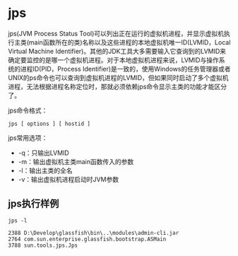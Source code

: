 # jps

jps(JVM Process Status Tool)可以列出正在运行的虚拟机进程，并显示虚拟机执行主类(main函数所在的类)名称以及这些进程的本地虚拟机唯一ID(LVMID，Local Virtual Machine Identifier)。其他的JDK工具大多需要输入它查询到的LVMID来确定要监控的是哪一个虚拟机进程。对于本地虚拟机进程来说，LVMID与操作系统的进程ID(PID，Process Identifier)是一致的，使用Windows的任务管理器或者UNIX的ps命令也可以查询到虚拟机进程的LVMID，但如果同时启动了多个虚拟机进程，无法根据进程名称定位时，那就必须依赖jps命令显示主类的功能才能区分了。

jps命令格式：

```
jps [ options ] [ hostid ]
```

jps常用选项：

- -q：只输出LVMID
- -m：输出虚拟机主类main函数传入的参数
- -l：输出主类的全名
- -v：输出虚拟机进程启动时JVM参数

## jps执行样例

```
jps -l

2388 D:\Develop\glassfish\bin\..\modules\admin-cli.jar
2764 com.sun.enterprise.glassfish.bootstrap.ASMain
3788 sun.tools.jps.Jps
```
